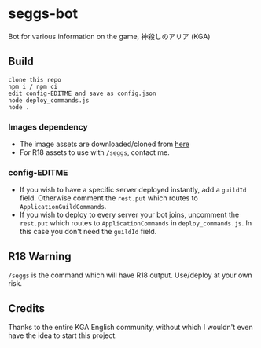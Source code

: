 # seggs-bot
Bot for various information on the game, 神殺しのアリア (KGA)

## Build
```
clone this repo
npm i / npm ci
edit config-EDITME and save as config.json
node deploy_commands.js
node .
```

### Images dependency
- The image assets are downloaded/cloned from [here](https://github.com/NamSPro/seggs-bot-assets)
- For R18 assets to use with `/seggs`, contact me.

### config-EDITME
- If you wish to have a specific server deployed instantly, add a `guildId` field. Otherwise comment the `rest.put` which routes to `ApplicationGuildCommands`.
- If you wish to deploy to every server your bot joins, uncomment the `rest.put` which routes to `ApplicationCommands` in `deploy_commands.js`. In this case you don't need the `guildId` field.

## R18 Warning
`/seggs` is the command which will have R18 output. Use/deploy at your own risk.

## Credits
Thanks to the entire KGA English community, without which I wouldn't even have the idea to start this project.